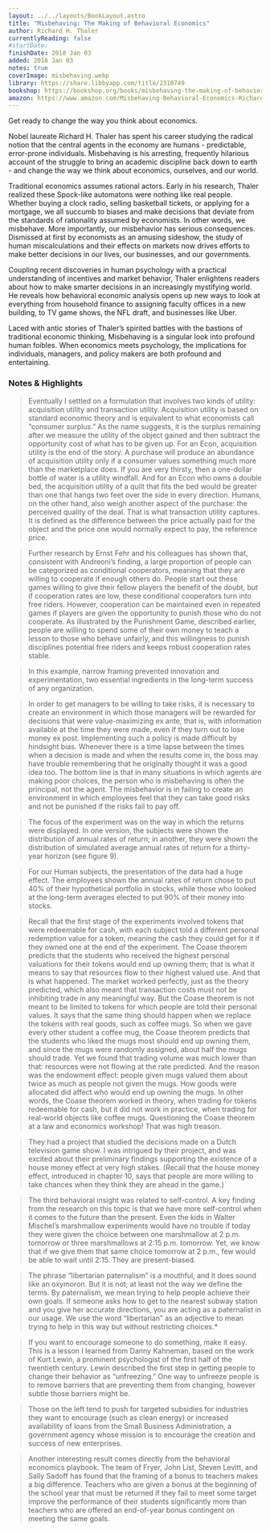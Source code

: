 ```yaml
---
layout: ../../layouts/BookLayout.astro
title: "Misbehaving: The Making of Behavioral Economics"
author: Richard H. Thaler
currentlyReading: false
#startDate:
finishDate: 2018 Jan 03
added: 2018 Jan 03
notes: true
coverImage: misbehaving.webp
library: https://share.libbyapp.com/title/2310749
bookshop: https://bookshop.org/books/misbehaving-the-making-of-behavioral-economics/9780393352795
amazon: https://www.amazon.com/Misbehaving-Behavioral-Economics-Richard-Thaler/dp/039335279X
---
```


Get ready to change the way you think about economics.

Nobel laureate Richard H. Thaler has spent his career studying the radical notion that the central agents in the economy are humans - predictable, error-prone individuals. Misbehaving is his arresting, frequently hilarious account of the struggle to bring an academic discipline back down to earth - and change the way we think about economics, ourselves, and our world.

Traditional economics assumes rational actors. Early in his research, Thaler realized these Spock-like automatons were nothing like real people. Whether buying a clock radio, selling basketball tickets, or applying for a mortgage, we all succumb to biases and make decisions that deviate from the standards of rationality assumed by economists. In other words, we misbehave. More importantly, our misbehavior has serious consequences. Dismissed at first by economists as an amusing sideshow, the study of human miscalculations and their effects on markets now drives efforts to make better decisions in our lives, our businesses, and our governments.

Coupling recent discoveries in human psychology with a practical understanding of incentives and market behavior, Thaler enlightens readers about how to make smarter decisions in an increasingly mystifying world. He reveals how behavioral economic analysis opens up new ways to look at everything from household finance to assigning faculty offices in a new building, to TV game shows, the NFL draft, and businesses like Uber.

Laced with antic stories of Thaler’s spirited battles with the bastions of traditional economic thinking, Misbehaving is a singular look into profound human foibles. When economics meets psychology, the implications for individuals, managers, and policy makers are both profound and entertaining.

### Notes & Highlights
> Eventually I settled on a formulation that involves two kinds of utility: acquisition utility and transaction utility. Acquisition utility is based on standard economic theory and is equivalent to what economists call “consumer surplus.” As the name suggests, it is the surplus remaining after we measure the utility of the object gained and then subtract the opportunity cost of what has to be given up. For an Econ, acquisition utility is the end of the story. A purchase will produce an abundance of acquisition utility only if a consumer values something much more than the marketplace does. If you are very thirsty, then a one-dollar bottle of water is a utility windfall. And for an Econ who owns a double bed, the acquisition utility of a quilt that fits the bed would be greater than one that hangs two feet over the side in every direction. Humans, on the other hand, also weigh another aspect of the purchase: the perceived quality of the deal. That is what transaction utility captures. It is defined as the difference between the price actually paid for the object and the price one would normally expect to pay, the reference price.

> Further research by Ernst Fehr and his colleagues has shown that, consistent with Andreoni’s finding, a large proportion of people can be categorized as conditional cooperators, meaning that they are willing to cooperate if enough others do. People start out these games willing to give their fellow players the benefit of the doubt, but if cooperation rates are low, these conditional cooperators turn into free riders. However, cooperation can be maintained even in repeated games if players are given the opportunity to punish those who do not cooperate. As illustrated by the Punishment Game, described earlier, people are willing to spend some of their own money to teach a lesson to those who behave unfairly, and this willingness to punish disciplines potential free riders and keeps robust cooperation rates stable.

> In this example, narrow framing prevented innovation and experimentation, two essential ingredients in the long-term success of any organization.

> In order to get managers to be willing to take risks, it is necessary to create an environment in which those managers will be rewarded for decisions that were value-maximizing ex ante, that is, with information available at the time they were made, even if they turn out to lose money ex post. Implementing such a policy is made difficult by hindsight bias. Whenever there is a time lapse between the times when a decision is made and when the results come in, the boss may have trouble remembering that he originally thought it was a good idea too. The bottom line is that in many situations in which agents are making poor choices, the person who is misbehaving is often the principal, not the agent. The misbehavior is in failing to create an environment in which employees feel that they can take good risks and not be punished if the risks fail to pay off.

> The focus of the experiment was on the way in which the returns were displayed. In one version, the subjects were shown the distribution of annual rates of return; in another, they were shown the distribution of simulated average annual rates of return for a thirty-year horizon (see figure 9).

> For our Human subjects, the presentation of the data had a huge effect. The employees shown the annual rates of return chose to put 40% of their hypothetical portfolio in stocks, while those who looked at the long-term averages elected to put 90% of their money into stocks.

> Recall that the first stage of the experiments involved tokens that were redeemable for cash, with each subject told a different personal redemption value for a token, meaning the cash they could get for it if they owned one at the end of the experiment. The Coase theorem predicts that the students who received the highest personal valuations for their tokens would end up owning them; that is what it means to say that resources flow to their highest valued use. And that is what happened. The market worked perfectly, just as the theory predicted, which also meant that transaction costs must not be inhibiting trade in any meaningful way. But the Coase theorem is not meant to be limited to tokens for which people are told their personal values. It says that the same thing should happen when we replace the tokens with real goods, such as coffee mugs. So when we gave every other student a coffee mug, the Coase theorem predicts that the students who liked the mugs most should end up owning them, and since the mugs were randomly assigned, about half the mugs should trade. Yet we found that trading volume was much lower than that: resources were not flowing at the rate predicted. And the reason was the endowment effect: people given mugs valued them about twice as much as people not given the mugs. How goods were allocated did affect who would end up owning the mugs. In other words, the Coase theorem worked in theory, when trading for tokens redeemable for cash, but it did not work in practice, when trading for real-world objects like coffee mugs. Questioning the Coase theorem at a law and economics workshop! That was high treason.

> They had a project that studied the decisions made on a Dutch television game show. I was intrigued by their project, and was excited about their preliminary findings supporting the existence of a house money effect at very high stakes. (Recall that the house money effect, introduced in chapter 10, says that people are more willing to take chances when they think they are ahead in the game.)

> The third behavioral insight was related to self-control. A key finding from the research on this topic is that we have more self-control when it comes to the future than the present. Even the kids in Walter Mischel’s marshmallow experiments would have no trouble if today they were given the choice between one marshmallow at 2 p.m. tomorrow or three marshmallows at 2:15 p.m. tomorrow. Yet, we know that if we give them that same choice tomorrow at 2 p.m., few would be able to wait until 2:15. They are present-biased.

> The phrase “libertarian paternalism” is a mouthful, and it does sound like an oxymoron. But it is not; at least not the way we define the terms. By paternalism, we mean trying to help people achieve their own goals. If someone asks how to get to the nearest subway station and you give her accurate directions, you are acting as a paternalist in our usage. We use the word “libertarian” as an adjective to mean trying to help in this way but without restricting choices.*

> If you want to encourage someone to do something, make it easy. This is a lesson I learned from Danny Kahneman, based on the work of Kurt Lewin, a prominent psychologist of the first half of the twentieth century. Lewin described the first step in getting people to change their behavior as “unfreezing.” One way to unfreeze people is to remove barriers that are preventing them from changing, however subtle those barriers might be.

> Those on the left tend to push for targeted subsidies for industries they want to encourage (such as clean energy) or increased availability of loans from the Small Business Administration, a government agency whose mission is to encourage the creation and success of new enterprises.

> Another interesting result comes directly from the behavioral economics playbook. The team of Fryer, John List, Steven Levitt, and Sally Sadoff has found that the framing of a bonus to teachers makes a big difference. Teachers who are given a bonus at the beginning of the school year that must be returned if they fail to meet some target improve the performance of their students significantly more than teachers who are offered an end-of-year bonus contingent on meeting the same goals.  
